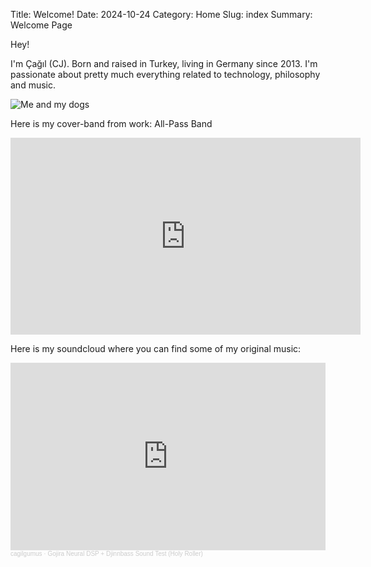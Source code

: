 Title: Welcome!
Date: 2024-10-24
Category: Home
Slug: index
Summary: Welcome Page


Hey! 

I'm Çağıl (CJ). Born and raised in Turkey, living in Germany since 2013. 
I'm passionate about pretty much everything related to technology, philosophy and music. 


![Me and my dogs]({attach}images/me_titan_neo.jpg)

Here is my cover-band from work: All-Pass Band

<iframe width="560" height="315" src="https://www.youtube.com/embed/5RNWaPaYK4g?si=vbzKi53cam3zRcMV" title="YouTube video player" frameborder="0" allow="accelerometer; autoplay; clipboard-write; encrypted-media; gyroscope; picture-in-picture; web-share" referrerpolicy="strict-origin-when-cross-origin" allowfullscreen></iframe>


Here is my soundcloud where you can find some of my original music: 

<iframe width="100%" height="300" scrolling="no" frameborder="no" allow="autoplay" src="https://w.soundcloud.com/player/?url=https%3A//api.soundcloud.com/tracks/1656786036&color=%23ff5500&auto_play=false&hide_related=false&show_comments=true&show_user=true&show_reposts=false&show_teaser=true&visual=true"></iframe><div style="font-size: 10px; color: #cccccc;line-break: anywhere;word-break: normal;overflow: hidden;white-space: nowrap;text-overflow: ellipsis; font-family: Interstate,Lucida Grande,Lucida Sans Unicode,Lucida Sans,Garuda,Verdana,Tahoma,sans-serif;font-weight: 100;"><a href="https://soundcloud.com/cagilgumus" title="cagilgumus" target="_blank" style="color: #cccccc; text-decoration: none;">cagilgumus</a> · <a href="https://soundcloud.com/cagilgumus/gojira-neural-dsp-djinnbass-sound-test-holy-roller" title="Gojira Neural DSP + Djinnbass Sound Test (Holy Roller)" target="_blank" style="color: #cccccc; text-decoration: none;">Gojira Neural DSP + Djinnbass Sound Test (Holy Roller)</a></div>